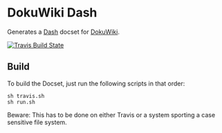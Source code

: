 DokuWiki Dash
=============

Generates a [Dash](http://kapeli.com/dash) docset for [DokuWiki](http://www.dokuwiki.org).

[![Travis Build State](https://travis-ci.org/gamma/dokuwiki-dash-docset.svg)](https://travis-ci.org/gamma/dokuwiki-dash-docset)

Build
-----

To build the Docset, just run the following scripts in that order:

    sh travis.sh
    sh run.sh

Beware: This has to be done on either Travis or a system sporting a case sensitive file system.
